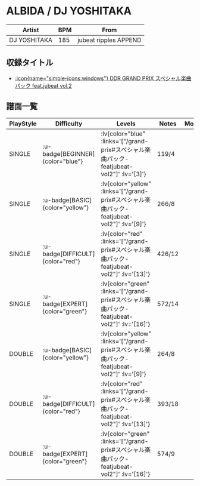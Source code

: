 # ALBIDA / DJ YOSHITAKA

|Artist|BPM|From|
|------|---|----|
|DJ YOSHITAKA|185|jubeat ripples APPEND|

## 収録タイトル

- [ :icon{name="simple-icons:windows"} DDR GRAND PRIX スペシャル楽曲パック feat.jubeat vol.2](/grand-prix#スペシャル楽曲パック-featjubeat-vol2)

## 譜面一覧

|PlayStyle|Difficulty|Levels|Notes|Movie|
|---------|----------|------|-----|-----|
|SINGLE| :u-badge[BEGINNER]{color="blue"} | :lv{color="blue" :links='["/grand-prix#スペシャル楽曲パック-featjubeat-vol2"]' :lv='[3]'} |119/4||
|SINGLE| :u-badge[BASIC]{color="yellow"} | :lv{color="yellow" :links='["/grand-prix#スペシャル楽曲パック-featjubeat-vol2"]' :lv='[9]'} |266/8||
|SINGLE| :u-badge[DIFFICULT]{color="red"} | :lv{color="red" :links='["/grand-prix#スペシャル楽曲パック-featjubeat-vol2"]' :lv='[13]'} |426/12||
|SINGLE| :u-badge[EXPERT]{color="green"} | :lv{color="green" :links='["/grand-prix#スペシャル楽曲パック-featjubeat-vol2"]' :lv='[16]'} |572/14||
|DOUBLE| :u-badge[BASIC]{color="yellow"} | :lv{color="yellow" :links='["/grand-prix#スペシャル楽曲パック-featjubeat-vol2"]' :lv='[9]'} |264/8||
|DOUBLE| :u-badge[DIFFICULT]{color="red"} | :lv{color="red" :links='["/grand-prix#スペシャル楽曲パック-featjubeat-vol2"]' :lv='[13]'} |393/18||
|DOUBLE| :u-badge[EXPERT]{color="green"} | :lv{color="green" :links='["/grand-prix#スペシャル楽曲パック-featjubeat-vol2"]' :lv='[16]'} |574/9||
